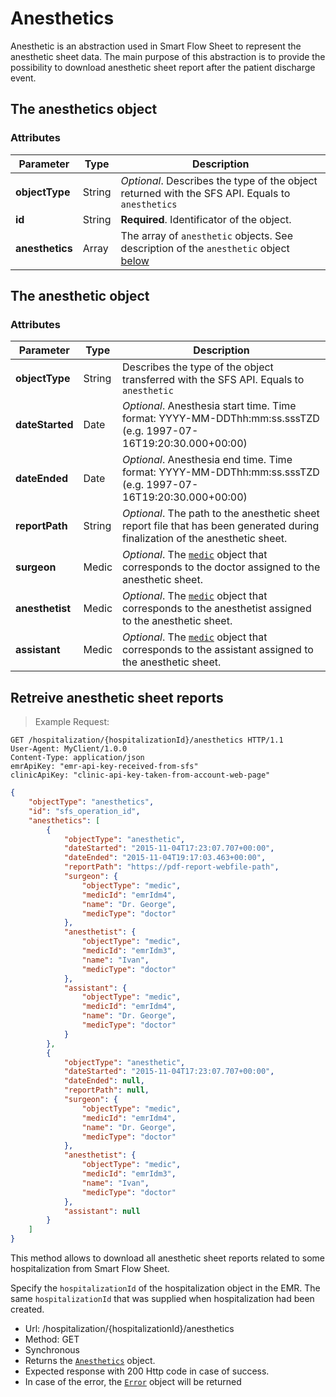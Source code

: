 # Anesthetics

Anesthetic is an abstraction used in Smart Flow Sheet to represent the anesthetic sheet data. The main purpose of this abstraction is to provide the possibility to download anesthetic sheet report after the patient discharge event. 

## The anesthetics object

### Attributes

Parameter | Type | Description
---------- | ------- | -------
**objectType** | String | *Optional*. Describes the type of the object returned with the SFS API. Equals to `anesthetics`
**id** | String | **Required**. Identificator of the object. 
**anesthetics** | Array | The array of `anesthetic` objects. See description of the `anesthetic` object [below](#the-anesthetic-object)


## The anesthetic object

### Attributes

Parameter | Type | Description
---------- | ------- | -------
**objectType** | String | Describes the type of the object transferred with the SFS API. Equals to `anesthetic`
**dateStarted** | Date | *Optional*. Anesthesia start time. Time format: YYYY-MM-DDThh:mm:ss.sssTZD (e.g. 1997-07-16T19:20:30.000+00:00)
**dateEnded** | Date | *Optional*. Anesthesia end time. Time format: YYYY-MM-DDThh:mm:ss.sssTZD (e.g. 1997-07-16T19:20:30.000+00:00)
**reportPath** | String | *Optional*. The path to the anesthetic sheet report file that has been generated during finalization of the anesthetic sheet.
**surgeon** | Medic | *Optional*. The [`medic`](#the-medic-object) object that corresponds to the doctor assigned to the anesthetic sheet.
**anesthetist** | Medic | *Optional*. The [`medic`](#the-medic-object) object that corresponds to the anesthetist assigned to the anesthetic sheet.
**assistant** | Medic | *Optional*. The [`medic`](#the-medic-object) object that corresponds to the assistant assigned to the anesthetic sheet.


## Retreive anesthetic sheet reports

> Example Request:

```http
GET /hospitalization/{hospitalizationId}/anesthetics HTTP/1.1
User-Agent: MyClient/1.0.0
Content-Type: application/json
emrApiKey: "emr-api-key-received-from-sfs"
clinicApiKey: "clinic-api-key-taken-from-account-web-page"
```
```json
{
	"objectType": "anesthetics",
	"id": "sfs_operation_id",
	"anesthetics": [
		{
	        "objectType": "anesthetic",
	        "dateStarted": "2015-11-04T17:23:07.707+00:00",
	        "dateEnded": "2015-11-04T19:17:03.463+00:00",
	        "reportPath": "https://pdf-report-webfile-path",
	        "surgeon": {
	            "objectType": "medic",
	            "medicId": "emrIdm4",
	            "name": "Dr. George",
	            "medicType": "doctor"
	        },
	        "anesthetist": {
	            "objectType": "medic",
	            "medicId": "emrIdm3",
	            "name": "Ivan",
	            "medicType": "doctor"
	        },
	        "assistant": {
	            "objectType": "medic",
	            "medicId": "emrIdm4",
	            "name": "Dr. George",
	            "medicType": "doctor"
	        }
		},
		{
	        "objectType": "anesthetic",
	        "dateStarted": "2015-11-04T17:23:07.707+00:00",
	        "dateEnded": null,
	        "reportPath": null,
	        "surgeon": {
	            "objectType": "medic",
	            "medicId": "emrIdm4",
	            "name": "Dr. George",
	            "medicType": "doctor"
	        },
	        "anesthetist": {
	            "objectType": "medic",
	            "medicId": "emrIdm3",
	            "name": "Ivan",
	            "medicType": "doctor"
	        },
	        "assistant": null
		}
	]
}
```

This method allows to download all anesthetic sheet reports related to some hospitalization from Smart Flow Sheet.

Specify the `hospitalizationId` of the hospitalization object in the EMR. The same `hospitalizationId` that was supplied when hospitalization had been created.

* Url: /hospitalization/{hospitalizationId}/anesthetics
* Method: GET
* Synchronous 
* Returns the [`Anesthetics`](#the-anesthetics-object) object.
* Expected response with 200 Http code in case of success.
* In case of the error, the [`Error`](#the-error-object) object will be returned


